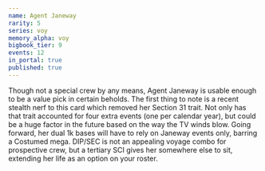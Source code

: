 ```yaml
---
name: Agent Janeway
rarity: 5
series: voy
memory_alpha: voy
bigbook_tier: 9
events: 12
in_portal: true
published: true
---
```


Though not a special crew by any means, Agent Janeway is usable enough to be a value pick in certain beholds. The first thing to note is a recent stealth nerf to this card which removed her Section 31 trait. Not only has that trait accounted for four extra events (one per calendar year), but could be a huge factor in the future based on the way the TV winds blow. Going forward, her dual 1k bases will have to rely on Janeway events only, barring a Costumed mega. DIP/SEC is not an appealing voyage combo for prospective crew, but a tertiary SCI gives her somewhere else to sit, extending her life as an option on your roster.
